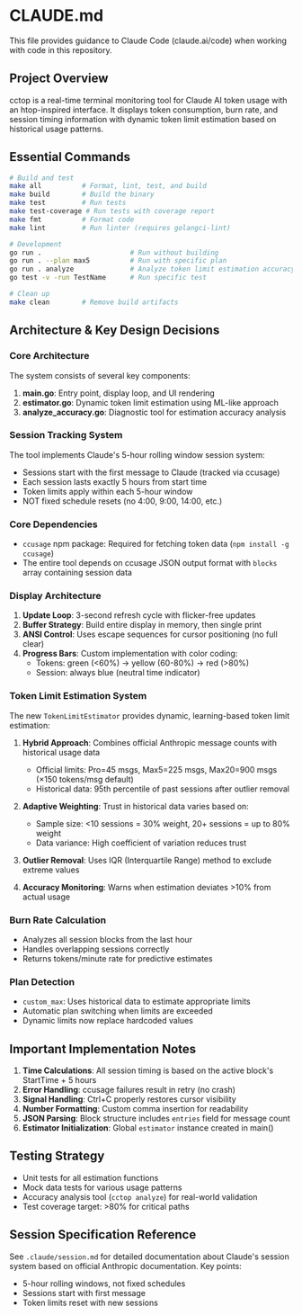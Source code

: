 # CLAUDE.md

This file provides guidance to Claude Code (claude.ai/code) when working with code in this repository.

## Project Overview

cctop is a real-time terminal monitoring tool for Claude AI token usage with an htop-inspired interface. It displays token consumption, burn rate, and session timing information with dynamic token limit estimation based on historical usage patterns.

## Essential Commands

```bash
# Build and test
make all          # Format, lint, test, and build
make build        # Build the binary
make test         # Run tests
make test-coverage # Run tests with coverage report
make fmt          # Format code
make lint         # Run linter (requires golangci-lint)

# Development
go run .                      # Run without building
go run . --plan max5          # Run with specific plan
go run . analyze              # Analyze token limit estimation accuracy
go test -v -run TestName      # Run specific test

# Clean up
make clean        # Remove build artifacts
```

## Architecture & Key Design Decisions

### Core Architecture

The system consists of several key components:

1. **main.go**: Entry point, display loop, and UI rendering
2. **estimator.go**: Dynamic token limit estimation using ML-like approach
3. **analyze_accuracy.go**: Diagnostic tool for estimation accuracy analysis

### Session Tracking System
The tool implements Claude's 5-hour rolling window session system:
- Sessions start with the first message to Claude (tracked via ccusage)
- Each session lasts exactly 5 hours from start time
- Token limits apply within each 5-hour window
- NOT fixed schedule resets (no 4:00, 9:00, 14:00, etc.)

### Core Dependencies
- `ccusage` npm package: Required for fetching token data (`npm install -g ccusage`)
- The entire tool depends on ccusage JSON output format with `blocks` array containing session data

### Display Architecture
1. **Update Loop**: 3-second refresh cycle with flicker-free updates
2. **Buffer Strategy**: Build entire display in memory, then single print
3. **ANSI Control**: Uses escape sequences for cursor positioning (no full clear)
4. **Progress Bars**: Custom implementation with color coding:
   - Tokens: green (<60%) → yellow (60-80%) → red (>80%)
   - Session: always blue (neutral time indicator)

### Token Limit Estimation System

The new `TokenLimitEstimator` provides dynamic, learning-based token limit estimation:

1. **Hybrid Approach**: Combines official Anthropic message counts with historical usage data
   - Official limits: Pro=45 msgs, Max5=225 msgs, Max20=900 msgs (×150 tokens/msg default)
   - Historical data: 95th percentile of past sessions after outlier removal

2. **Adaptive Weighting**: Trust in historical data varies based on:
   - Sample size: <10 sessions = 30% weight, 20+ sessions = up to 80% weight
   - Data variance: High coefficient of variation reduces trust

3. **Outlier Removal**: Uses IQR (Interquartile Range) method to exclude extreme values

4. **Accuracy Monitoring**: Warns when estimation deviates >10% from actual usage

### Burn Rate Calculation
- Analyzes all session blocks from the last hour
- Handles overlapping sessions correctly
- Returns tokens/minute rate for predictive estimates

### Plan Detection
- `custom_max`: Uses historical data to estimate appropriate limits
- Automatic plan switching when limits are exceeded
- Dynamic limits now replace hardcoded values

## Important Implementation Notes

1. **Time Calculations**: All session timing is based on the active block's StartTime + 5 hours
2. **Error Handling**: ccusage failures result in retry (no crash)
3. **Signal Handling**: Ctrl+C properly restores cursor visibility
4. **Number Formatting**: Custom comma insertion for readability
5. **JSON Parsing**: Block structure includes `entries` field for message count
6. **Estimator Initialization**: Global `estimator` instance created in main()

## Testing Strategy

- Unit tests for all estimation functions
- Mock data tests for various usage patterns
- Accuracy analysis tool (`cctop analyze`) for real-world validation
- Test coverage target: >80% for critical paths

## Session Specification Reference

See `.claude/session.md` for detailed documentation about Claude's session system based on official Anthropic documentation. Key points:
- 5-hour rolling windows, not fixed schedules
- Sessions start with first message
- Token limits reset with new sessions